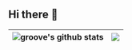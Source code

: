 ## Hi there 👋

|<img align='center' src="https://github-readme-stats.vercel.app/api?username=GrooveWJH&show_icons=true&theme=tokyonight" alt="groove's github stats" /> | <img align="center" src="https://github-readme-stats.vercel.app/api/top-langs/?username=GrooveWJH&layout=compact&theme=tokyonight&langs_count=8" />|
| ------------- | ------------- |
